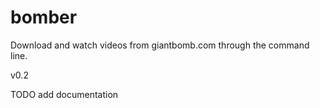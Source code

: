 # bomber
Download and watch videos from giantbomb.com through the command line.

v0.2

TODO add documentation
